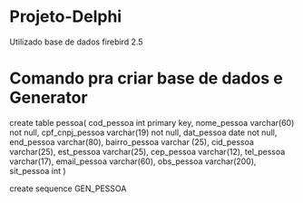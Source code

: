 # Projeto-Delphi
Utilizado base de dados firebird 2.5

# Comando pra criar base de dados e Generator
create table pessoa(
    cod_pessoa int primary key,
    nome_pessoa varchar(60) not null,
    cpf_cnpj_pessoa varchar(19) not null,
    dat_pessoa date not null,
    end_pessoa varchar(80),
    bairro_pessoa varchar (25),
    cid_pessoa varchar(25),
    est_pessoa varchar(25),
    cep_pessoa varchar(12),
    tel_pessoa varchar(17),
    email_pessoa varchar(60),
    obs_pessoa varchar(200),
    sit_pessoa int
)

create sequence GEN_PESSOA
